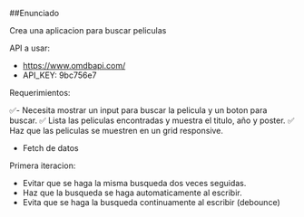 ##Enunciado

Crea una aplicacion para buscar peliculas

API a usar:

- https://www.omdbapi.com/
- API_KEY: 9bc756e7

Requerimientos:

✅- Necesita mostrar un input para buscar la pelicula y un boton para buscar.
✅ Lista las peliculas encontradas y muestra el titulo, año y poster.
✅ Haz que las peliculas se muestren en un grid responsive.
- Fetch de datos

Primera iteracion:

- Evitar que se haga la misma busqueda dos veces seguidas.
- Haz que la busqueda se haga automaticamente al escribir.
- Evita que se haga la busqueda continuamente al escribir (debounce)